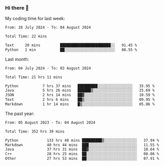 ### Hi there 👋

My coding time for last week:

<!--START_SECTION:week-->

```txt
From: 28 July 2024 - To: 04 August 2024

Total Time: 22 mins

Text     20 mins         ███████████████████████░░   91.45 %
Python   1 min           ██░░░░░░░░░░░░░░░░░░░░░░░   08.55 %
```

<!--END_SECTION:week-->

Last month:

<!--START_SECTION:month-->

```txt
From: 04 July 2024 - To: 03 August 2024

Total Time: 21 hrs 11 mins

Python           7 hrs 37 mins   █████████░░░░░░░░░░░░░░░░   35.95 %
Java             5 hrs 26 mins   ██████▒░░░░░░░░░░░░░░░░░░   25.69 %
JSON             2 hrs 14 mins   ██▓░░░░░░░░░░░░░░░░░░░░░░   10.59 %
Text             2 hrs 6 mins    ██▒░░░░░░░░░░░░░░░░░░░░░░   09.95 %
Markdown         1 hr 14 mins    █▒░░░░░░░░░░░░░░░░░░░░░░░   05.86 %
```

<!--END_SECTION:month-->

The past year:

<!--START_SECTION:year-->

```txt
From: 05 August 2023 - To: 04 August 2024

Total Time: 352 hrs 39 mins

Python             133 hrs 48 mins █████████▒░░░░░░░░░░░░░░░   37.94 %
Markdown           40 hrs 44 mins  ███░░░░░░░░░░░░░░░░░░░░░░   11.55 %
Java               37 hrs 31 mins  ██▓░░░░░░░░░░░░░░░░░░░░░░   10.64 %
C++                28 hrs 25 mins  ██░░░░░░░░░░░░░░░░░░░░░░░   08.06 %
Other              27 hrs 53 mins  ██░░░░░░░░░░░░░░░░░░░░░░░   07.91 %
```

<!--END_SECTION:year-->
